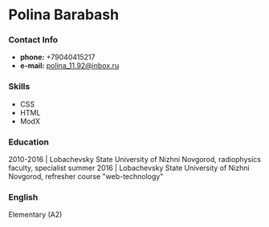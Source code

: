 # Polina Barabash

### Contact Info
* **phone:** +79040415217
* **e-mail:** polina_11.92@inbox.ru

### Skills
* CSS 
* HTML 
* ModX

### Education
2010-2016 | Lobachevsky State University of Nizhni Novgorod, radiophysics faculty, specialist
summer 2016 | Lobachevsky State University of Nizhni Novgorod, refresher course "web-technology"

### English
Elementary (A2) 